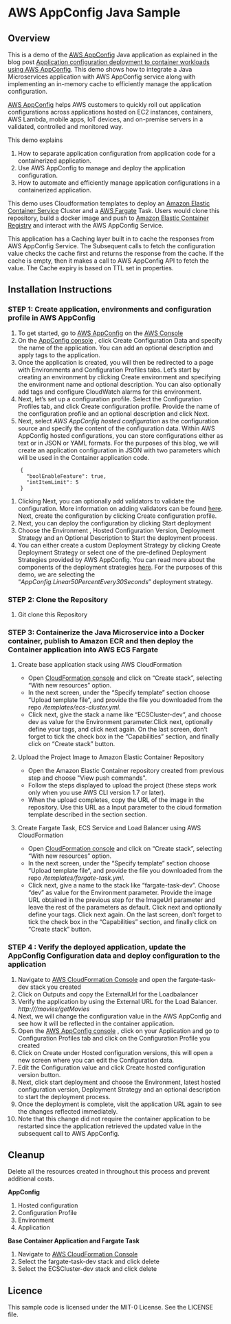 # AWS AppConfig Java Sample

## **Overview**

This is a demo of the [AWS AppConfig](https://docs.aws.amazon.com/appconfig/latest/userguide/what-is-appconfig.html) Java application as explained in the blog post [Application configuration deployment to container workloads using AWS AppConfig](https://aws.amazon.com/blogs/mt/application-configuration-deployment-to-container-workloads-using-aws-appconfig). This demo shows how to integrate a Java Microservices application with AWS AppConfig service along with implementing an in-memory cache to efficiently manage the application configuration.

[AWS AppConfig](https://docs.aws.amazon.com/appconfig/latest/userguide/what-is-appconfig.html) helps AWS customers to quickly roll out application configurations across applications hosted on EC2 instances, containers, AWS Lambda, mobile apps, IoT devices, and on-premise servers in a validated, controlled and monitored way.

This demo explains


1. How to separate application configuration from application code for a containerized application.
2. Use AWS AppConfig to manage and deploy the application configuration.
3. How to automate and efficiently manage application configurations in a containerized application.
 

This demo uses Cloudformation templates to deploy an [Amazon Elastic Container Service](https://docs.aws.amazon.com/AmazonECS/latest/developerguide/Welcome.html) Cluster and a [AWS Fargate](https://docs.aws.amazon.com/AmazonECS/latest/developerguide/AWS_Fargate.html) Task. Users would clone this repository, build a docker image and push to [Amazon Elastic Container Registry](https://docs.aws.amazon.com/AmazonECR/latest/userguide/what-is-ecr.html) and interact with the AWS AppConfig Service.

This application has a Caching layer built in to cache the responses from AWS AppConfig Service. The Subsequent calls to fetch the configuration value checks the cache first and returns the response from the cache. If the cache is empty, then it makes a call to AWS AppConfig API to fetch the value. The Cache expiry is based on TTL set in properties.

## **Installation Instructions**

### **STEP 1: Create application, environments and configuration profile in AWS AppConfig**

1. To get started, go to [AWS AppConfig](https://console.aws.amazon.com/systems-manager/appconfig) on the [AWS Console](https://console.aws.amazon.com/console/home)
2. On the [AppConfig console](https://console.aws.amazon.com/systems-manager/appconfig) , click Create Configuration Data and specify the name of the application. You can add an optional description and apply tags to the application.
3. Once the application is created, you will then be redirected to a page with Environments and Configuration Profiles tabs. Let’s start by creating an environment by clicking Create environment and specifying the environment name and optional description. You can also optionally add tags and configure CloudWatch alarms for this environment.
4. Next, let’s set up a configuration profile. Select the Configuration Profiles tab, and click Create configuration profile. Provide the name of the configuration profile and an optional description and click Next.
5. Next, select *AWS AppConfig hosted configuration* as the configuration source and specify the content of the configuration data. Within AWS AppConfig hosted configurations, you can store configurations either as text or in JSON or YAML formats. For the purposes of this blog, we will create an application configuration in JSON  with two parameters which will be used in the Container application code.

```
    {
      "boolEnableFeature": true,
      "intItemLimit": 5
    }
```

1. Clicking Next, you can optionally add validators to validate the configuration. More information on adding validators can be found [here](https://docs.aws.amazon.com/appconfig/latest/userguide/appconfig-creating-configuration-and-profile-validators.html). Next, create the configuration by clicking Create configuration profile.
2. Next, you can deploy the configuration by clicking Start deployment
3. Choose the Environment , Hosted Configuration Version, Deployment Strategy and an Optional Description to Start the deployment process.
4. You can either create a custom Deployment Strategy by clicking Create Deployment Strategy or select one of the pre-defined Deployment Strategies provided by AWS AppConfig. You can read more about the components of the deployment strategies [here](https://docs.aws.amazon.com/systems-manager/latest/userguide/appconfig-creating-deployment-strategy.html). For the purposes of this demo, we are selecting the “*AppConfig.Linear50PercentEvery30Seconds*” deployment strategy.



### STEP 2: Clone the Repository

1. Git clone this Repository

### STEP 3: Containerize the Java Microservice into a Docker container, publish to Amazon ECR and then deploy the Container application into AWS ECS Fargate

1. Create base application stack using AWS CloudFormation

    * Open [CloudFormation console](https://console.aws.amazon.com/cloudformation/home) and click on “Create stack”, selecting “With new resources” option.
    * In the next screen, under the “Specify template” section choose “Upload template file“, and provide the file you downloaded from the repo */templates/ecs-cluster.yml.*
    * Click next, give the stack a name like “ECSCluster-dev“, and choose dev as value for the Environment parameter.Click next, optionally define your tags, and click next again. On the last screen, don’t forget to tick the check box in the “Capabilities” section, and finally click on “Create stack” button.

1. Upload the Project Image to Amazon Elastic Container Repository

    *   Open the Amazon Elastic Container repository created from previous step and choose "View push commands".
    *   Follow the steps displayed to upload the project (these steps work only when you use AWS CLI version 1.7 or later).
    *   When the upload completes, copy the URL of the image in the repository. Use this URL as a Input parameter to the cloud formation template described in the section section.



1. Create Fargate Task, ECS Service and Load Balancer using AWS CloudFormation

    * Open [CloudFormation console](https://console.aws.amazon.com/cloudformation/home) and click on “Create stack”, selecting “With new resources” option.
    * In the next screen, under the “Specify template” section choose “Upload template file“, and provide the file you downloaded from the repo */templates/fargate-task.yml.*
    * Click next, give a name to the stack like “fargate-task-dev”. Choose “dev” as value for the Environment parameter. Provide the image URL obtained in the previous step for the ImageUrl parameter and leave the rest of the parameters as default. Click next and optionally define your tags. Click next again. On the last screen, don’t forget to tick the check box in the “Capabilities” section, and finally click on “Create stack” button.

### STEP 4 : Verify the deployed application, update the AppConfig Configuration data and deploy configuration to the application

1. Navigate to [AWS CloudFormation Console](https://console.aws.amazon.com/cloudformation/home) and open the fargate-task-dev stack you created
2. Click on Outputs and copy the ExternalUrl for the Loadbalancer
3. Verify the application by using the External URL for the Load Balancer. *http://<load balancer dns>/movies/getMovies*
4. Next, we will change the configuration value in the AWS AppConfig and see how it will be reflected in the container application.
5. Open the [AWS AppConfig console](https://console.aws.amazon.com/systems-manager/appconfig) ,  click on your Application and go to Configuration Profiles tab and click on the Configuration Profile you created
6. Click on Create under Hosted configuration versions, this will open a new screen where you can edit the Configuration data.
7. Edit the Configuration value and click Create hosted configuration version button.
8. Next, click start deployment and choose the Environment, latest hosted configuration version, Deployment Strategy and an optional description to start the deployment process.
9. Once the deployment is complete, visit the application URL again to see the changes reflected immediately.
10. Note that this change did not require the container application to be restarted since the application retrieved the updated value in the subsequent call to AWS AppConfig.

## Cleanup

Delete all the resources created in throughout this process and prevent additional costs.

**AppConfig**

1. Hosted configuration
2. Configuration Profile
3. Environment
4. Application

**Base Container Application and Fargate Task**

1. Navigate to [AWS CloudFormation Console](https://console.aws.amazon.com/cloudformation/home)
2. Select the fargate-task-dev stack and click delete
3. Select the ECSCluster-dev stack and click delete

## Licence

This sample code is licensed under the MIT-0 License. See the LICENSE file.
